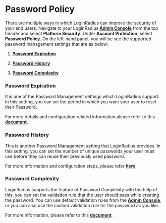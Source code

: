 # Password Policy

There are multiple ways in which LoginRadius can improve the security of your end users. Navigate to your LoginRadius [**Admin Console**](https://adminconsole.loginradius.com/dashboard) from the top header and select **Platform Security**. Under **Account Protection**, select **Password Policy.** On the left-hand panel, you will be see the supported password management settings that are as below:

1.  [**Password Expiration**](/api/v2/admin-console/platform-security/password-policy/#passwordexpiration0)
    
2.  [**Password History**](/api/v2/admin-console/platform-security/password-policy/#passwordhistory1)
    
3.  [**Password Complexity**](/api/v2/admin-console/platform-security/password-policy/#passwordcomplexity2)
    

### Password Expiration

It is one of the Password Management settings which LoginRadius support. In this setting, you can set the period in which you want your user to reset their Password.

For more details and configuration related information please refer to this [**document**](/authentication/concepts/password-policy/#partpasswordexpiration0).

### Password History

This is another Password Management setting that LoginRadius provides. In this setting, you can set the number of unique passwords your user must use before they can reuse their previously used password.

For more information and configuration steps, please refer [**here**](/authentication/concepts/password-policy/#partpasswordhistory1).

  

### Password Complexity

LoginRadius supports the feature of Password Complexity with the help of this, you can set the validation rule that the user should pass while creating the password. You can use default validation rules from the [**Admin Console**](https://adminconsole.loginradius.com/platform-security/account-protection/password-policy/password-complexity), or you can also use the custom validation rule for the password as you like.

For more information, please refer to this [**document**](/authentication/concepts/password-policy/#partpasswordcomplexity2).